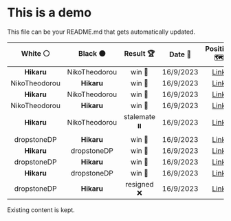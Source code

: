 # This is a demo

This file can be your README.md that gets automatically updated.

<!--START_SECTION:chessStats-->
<!-- Automatically generated with https://github.com/Balastrong/chess-stats-action -->

| White ⚪ | Black ⚫ | Result 🏆 | Date 📅 | Position 🗺️ |
|:---:|:---:|:---:|:---:|:---:|
| **Hikaru** | NikoTheodorou | win 🥇 | 16/9/2023 | <a href="http://www.ee.unb.ca/cgi-bin/tervo/fen.pl?select=R7/P7/1k6/8/2p1P1P1/5K2/8/6r1 b - -">Link</a> |
| NikoTheodorou | **Hikaru** | win 🥇 | 16/9/2023 | <a href="http://www.ee.unb.ca/cgi-bin/tervo/fen.pl?select=8/3n1p1k/p2q3p/1p1n4/3P3p/2P2Q1P/PP3PPK/8 w - -">Link</a> |
| **Hikaru** | NikoTheodorou | win 🥇 | 16/9/2023 | <a href="http://www.ee.unb.ca/cgi-bin/tervo/fen.pl?select=3N4/5p2/6p1/3kP2p/5P1P/n5PK/8/8 b - -">Link</a> |
| NikoTheodorou | **Hikaru** | win 🥇 | 16/9/2023 | <a href="http://www.ee.unb.ca/cgi-bin/tervo/fen.pl?select=8/2R5/8/8/1n6/1k6/8/1K1r4 w - -">Link</a> |
| **Hikaru** | NikoTheodorou | stalemate ⏸️ | 16/9/2023 | <a href="http://www.ee.unb.ca/cgi-bin/tervo/fen.pl?select=8/8/8/8/7p/1q5P/3k4/K7 w - -">Link</a> |
| dropstoneDP | **Hikaru** | win 🥇 | 16/9/2023 | <a href="http://www.ee.unb.ca/cgi-bin/tervo/fen.pl?select=4rk2/1b3p2/p6p/2pqnQ1N/3p4/2P3P1/PPB4P/5RK1 w - -">Link</a> |
| **Hikaru** | dropstoneDP | win 🥇 | 16/9/2023 | <a href="http://www.ee.unb.ca/cgi-bin/tervo/fen.pl?select=4RQ2/3k4/P1p3K1/3p2b1/3P4/8/8/5r2 b - -">Link</a> |
| dropstoneDP | **Hikaru** | win 🥇 | 16/9/2023 | <a href="http://www.ee.unb.ca/cgi-bin/tervo/fen.pl?select=3q4/1p2nkb1/2p1Rp2/8/3PQ3/2P5/3r2P1/6K1 w - -">Link</a> |
| **Hikaru** | dropstoneDP | win 🥇 | 16/9/2023 | <a href="http://www.ee.unb.ca/cgi-bin/tervo/fen.pl?select=8/8/8/5b2/1p1K4/1B6/1Bp3P1/3k4 b - -">Link</a> |
| dropstoneDP | **Hikaru** | resigned ❌ | 16/9/2023 | <a href="http://www.ee.unb.ca/cgi-bin/tervo/fen.pl?select=8/8/2r5/3Q1k2/7P/5P2/2p3K1/8 b - -">Link</a> |

<!--END_SECTION:chessStats-->

Existing content is kept.
